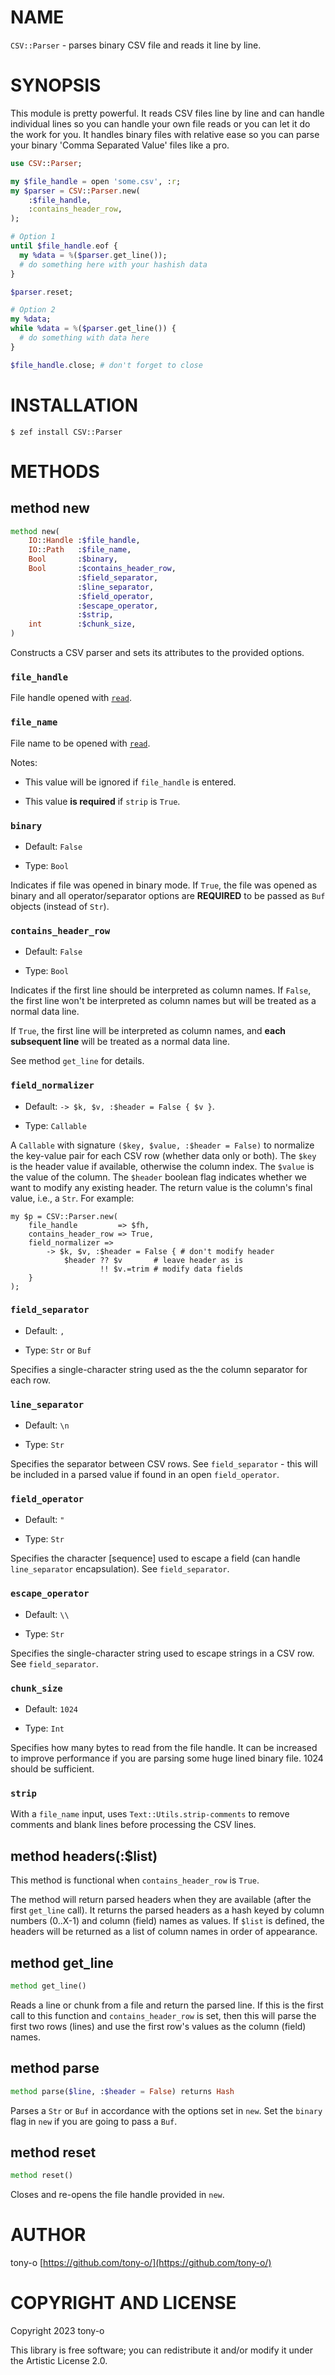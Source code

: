 NAME
====

`CSV::Parser` - parses binary CSV file and reads it line by line.

SYNOPSIS
========

This module is pretty powerful. It reads CSV files line by line and can handle individual lines so you can handle your own file reads or you can let it do the work for you. It handles binary files with relative ease so you can parse your binary 'Comma Separated Value' files like a pro.

```raku
use CSV::Parser;

my $file_handle = open 'some.csv', :r;
my $parser = CSV::Parser.new(
    :$file_handle,
    :contains_header_row,
);

# Option 1
until $file_handle.eof {
  my %data = %($parser.get_line());
  # do something here with your hashish data
}

$parser.reset;

# Option 2
my %data;
while %data = %($parser.get_line()) {
  # do something with data here
}

$file_handle.close; # don't forget to close
```

INSTALLATION
============

```console
$ zef install CSV::Parser
```

METHODS
=======

method new
----------

```raku
method new(
    IO::Handle :$file_handle,
    IO::Path   :$file_name,
    Bool       :$binary,
    Bool       :$contains_header_row,
               :$field_separator,
               :$line_separator,
               :$field_operator,
               :$escape_operator,
               :$strip,
    int        :$chunk_size,
)
```

Constructs a CSV parser and sets its attributes to the provided options.

### `file_handle`

File handle opened with [`read`](https://docs.raku.org/routine/read).

### `file_name`

File name to be opened with [`read`](https://docs.raku.org/routine/read).

Notes:

  * This value will be ignored if `file_handle` is entered.

  * This value **is required** if `strip` is `True`.

### `binary`

  * Default: `False`

  * Type: `Bool`

Indicates if file was opened in binary mode. If `True`, the file was opened as binary and all operator/separator options are **REQUIRED** to be passed as `Buf` objects (instead of `Str`).

### `contains_header_row`

  * Default: `False`

  * Type: `Bool`

Indicates if the first line should be interpreted as column names. If `False`, the first line won't be interpreted as column names but will be treated as a normal data line. 

If `True`, the first line will be interpreted as column names, and **each subsequent line** will be treated as a normal data line.

See method `get_line` for details.

### `field_normalizer`

  * Default: `-> $k, $v, :$header = False { $v }`.

  * Type: `Callable`

A `Callable` with signature `($key, $value, :$header = False)` to normalize the key-value pair for each CSV row (whether data only or both). The `$key` is the header value if available, otherwise the column index. The `$value` is the value of the column. The `$header` boolean flag indicates whether we want to modify any existing header. The return value is the column's final value, i.e., a `Str`. For example:

    my $p = CSV::Parser.new(
        file_handle         => $fh,
        contains_header_row => True,
        field_normalizer => 
            -> $k, $v, :$header = False { # don't modify header
                $header ?? $v       # leave header as is
                        !! $v.=trim # modify data fields
        }
    );

### `field_separator`

  * Default: `,`

  * Type: `Str` or `Buf`

Specifies a single-character string used as the the column separator for each row.

### `line_separator`

  * Default: `\n`

  * Type: `Str`

Specifies the separator between CSV rows. See `field_separator` - this will be included in a parsed value if found in an open `field_operator`.

### `field_operator`

  * Default: `"`

  * Type: `Str`

Specifies the character [sequence] used to escape a field (can handle `line_separator` encapsulation). See `field_separator`.

### `escape_operator`

  * Default: `\\`

  * Type: `Str`

Specifies the single-character string used to escape strings in a CSV row. See `field_separator`.

### `chunk_size`

  * Default: `1024`

  * Type: `Int`

Specifies how many bytes to read from the file handle. It can be increased to improve performance if you are parsing some huge lined binary file. 1024 should be sufficient.

### `strip`

With a `file_name` input, uses `Text::Utils.strip-comments` to remove comments and blank lines before processing the CSV lines.

method headers(:$list)
----------------------

This method is functional when `contains_header_row` is `True`.

The method will return parsed headers when they are available (after the first `get_line` call). It returns the parsed headers as a hash keyed by column numbers (0..X-1) and column (field) names as values. If `$list` is defined, the headers will be returned as a list of column names in order of appearance.

method get_line
---------------

```raku
method get_line()
```

Reads a line or chunk from a file and return the parsed line. If this is the first call to this function and `contains_header_row` is set, then this will parse the first two rows (lines) and use the first row's values as the column (field) names.

method parse
------------

```raku
method parse($line, :$header = False) returns Hash
```

Parses a `Str` or `Buf` in accordance with the options set in `new`. Set the `binary` flag in `new` if you are going to pass a `Buf`.

method reset
------------

```raku
method reset()
```

Closes and re-opens the file handle provided in `new`.

AUTHOR
======

tony-o [https://github.com/tony-o/](https://github.com/tony-o/)

COPYRIGHT AND LICENSE
=====================

Copyright 2023 tony-o

This library is free software; you can redistribute it and/or modify it under the Artistic License 2.0.

